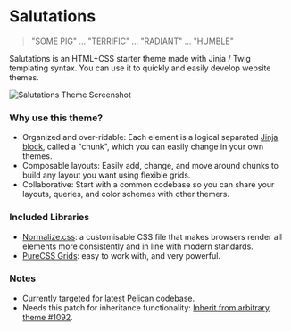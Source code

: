 # Salutations

> "SOME PIG" ... "TERRIFIC" ... "RADIANT" ... "HUMBLE"

Salutations is an HTML+CSS starter theme made with Jinja / Twig templating syntax.  You can use it to quickly and easily develop website themes.

![Salutations Theme Screenshot](../master/screenshot.png?raw=true)

### Why use this theme?
* Organized and over-ridable:  Each element is a logical separated [Jinja block](http://jinja.pocoo.org/docs/templates/#block), called a "chunk", which you can easily change in your own themes.
* Composable layouts:  Easily add, change, and move around chunks to build any layout you want using flexible grids.
* Collaborative:  Start with a common codebase so you can share your layouts, queries, and color schemes with other themers.

### Included Libraries
* [Normalize.css](https://github.com/necolas/normalize.css/): a customisable CSS file that makes browsers render all elements more consistently and in line with modern standards.
* [PureCSS Grids](http://purecss.io/grids/): easy to work with, and very powerful.

### Notes
* Currently targeted for latest [Pelican](https://github.com/getpelican/pelican) codebase.
* Needs this patch for inheritance functionality: [Inherit from arbitrary theme #1092](https://github.com/getpelican/pelican/issues/1092).

